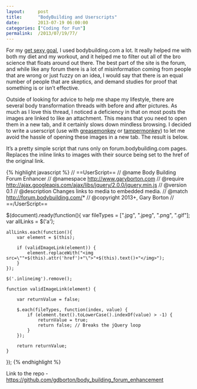 ```yaml
---
layout:     post
title:      "BodyBuilding and Userscripts"
date:       2013-07-19 06:00:00
categories: ["Coding for Fun"]
permalink:  /2013/07/19/77/
---
```


For my [get sexy goal]({{site.url}}/2013/04/16/get-sexy/), I used bodybuilding.com a lot.  It really helped
me with both my diet and my workout, and it helped me to filter out all of the bro science that floats around out there.
The best part of the site is the forum, and while like any forum there is a lot of misinformation coming from people
that are wrong or just fuzzy on an idea,  I would say that there is an equal number of people that are skeptics, and
demand studies for proof that something is or isn’t effective.

Outside of looking for advice to help me shape my lifestyle, there are several body transformation threads with before
and after pictures.  As much as I love this thread, I noticed a deficiency in that on most posts the images are linked
to like an attachment.  This means that you need to open them in a new tab, and it certainly slows down mindless
browsing.  I decided to write a userscript (use with
[greasemonkey](https://addons.mozilla.org/en-US/firefox/addon/greasemonkey/) or
[tampermonkey](https://chrome.google.com/webstore/detail/tampermonkey/dhdgffkkebhmkfjojejmpbldmpobfkfo?hl=en)) to let me
avoid the hassle of opening these images in a new tab.  The result is below.

It’s a pretty simple script that runs only on forum.bodybuilding.com pages.  Replaces the inline links to images with
their source being set to the href of the original link.

{% highlight javascript %}
// ==UserScript==
// @name       Body Building Forum Enhancer
// @namespace  http://www.garyborton.com
// @require http://ajax.googleapis.com/ajax/libs/jquery/2.0.0/jquery.min.js
// @version    0.1
// @description  Changes links to media to embedded media.
// @match      http://forum.bodybuilding.com/*
// @copyright  2013+, Gary Borton
// ==/UserScript==

$(document).ready(function(){
    var fileTypes = [".jpg", ".jpeg", ".png", ".gif"];
    var allLinks = $('a');

    allLinks.each(function(){
        var element = $(this);

        if (validImageLink(element)) {
            element.replaceWith("<img src=\""+$(this).attr('href')+"\">"+$(this).text()+"</img>");
        }
    });

    $('.inlineimg').remove();

    function validImageLink(element) {

        var returnValue = false;

        $.each(fileTypes, function(index, value) {
            if (element.text().toLowerCase().indexOf(value) > -1) {
                returnValue = true;
                return false; // Breaks the jQuery loop
            }
        });

        return returnValue;
    }
});
{% endhighlight %}

Link to the repo - https://github.com/gdborton/body_building_forum_enhancement